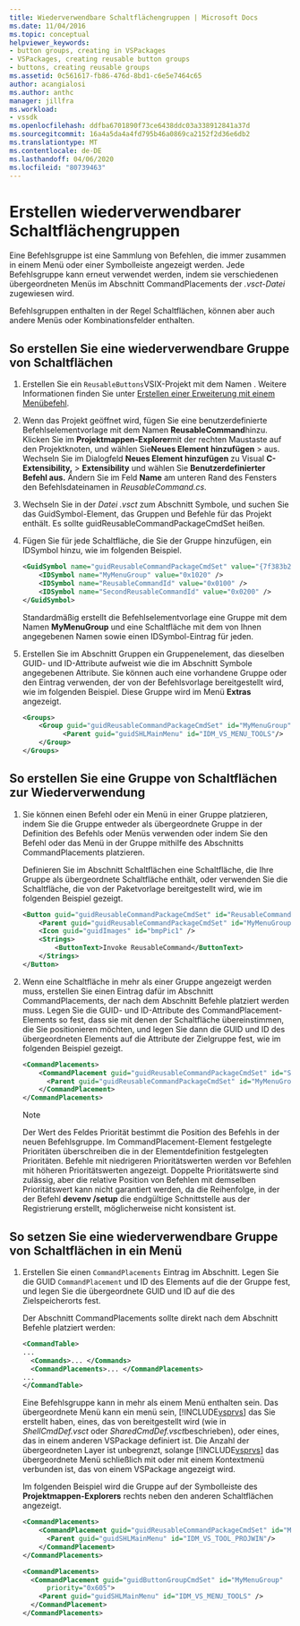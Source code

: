 ```yaml
---
title: Wiederverwendbare Schaltflächengruppen | Microsoft Docs
ms.date: 11/04/2016
ms.topic: conceptual
helpviewer_keywords:
- button groups, creating in VSPackages
- VSPackages, creating reusable button groups
- buttons, creating reusable groups
ms.assetid: 0c561617-fb86-476d-8bd1-c6e5e7464c65
author: acangialosi
ms.author: anthc
manager: jillfra
ms.workload:
- vssdk
ms.openlocfilehash: ddfba6701890f73ce6438ddc03a338912841a37d
ms.sourcegitcommit: 16a4a5da4a4fd795b46a0869ca2152f2d36e6db2
ms.translationtype: MT
ms.contentlocale: de-DE
ms.lasthandoff: 04/06/2020
ms.locfileid: "80739463"
---
```

# <a name="create-reusable-groups-of-buttons"></a>Erstellen wiederverwendbarer Schaltflächengruppen
Eine Befehlsgruppe ist eine Sammlung von Befehlen, die immer zusammen in einem Menü oder einer Symbolleiste angezeigt werden. Jede Befehlsgruppe kann erneut verwendet werden, indem sie verschiedenen übergeordneten Menüs im Abschnitt CommandPlacements der *.vsct-Datei* zugewiesen wird.

 Befehlsgruppen enthalten in der Regel Schaltflächen, können aber auch andere Menüs oder Kombinationsfelder enthalten.

## <a name="to-create-a-reusable-group-of-buttons"></a>So erstellen Sie eine wiederverwendbare Gruppe von Schaltflächen

1. Erstellen Sie ein `ReusableButtons`VSIX-Projekt mit dem Namen . Weitere Informationen finden Sie unter [Erstellen einer Erweiterung mit einem Menübefehl](../extensibility/creating-an-extension-with-a-menu-command.md).

2. Wenn das Projekt geöffnet wird, fügen Sie eine benutzerdefinierte Befehlselementvorlage mit dem Namen **ReusableCommand**hinzu. Klicken Sie im **Projektmappen-Explorer**mit der rechten Maustaste auf den Projektknoten, und wählen Sie**Neues Element** **hinzufügen** > aus. Wechseln Sie im Dialogfeld **Neues Element hinzufügen** zu Visual **C-Extensibility,** > **Extensibility** und wählen Sie **Benutzerdefinierter Befehl aus.** Ändern Sie im Feld **Name** am unteren Rand des Fensters den Befehlsdateinamen in *ReusableCommand.cs*.

3. Wechseln Sie in der *Datei .vsct* zum Abschnitt Symbole, und suchen Sie das GuidSymbol-Element, das Gruppen und Befehle für das Projekt enthält. Es sollte guidReusableCommandPackageCmdSet heißen.

4. Fügen Sie für jede Schaltfläche, die Sie der Gruppe hinzufügen, ein IDSymbol hinzu, wie im folgenden Beispiel.

    ```xml
    <GuidSymbol name="guidReusableCommandPackageCmdSet" value="{7f383b2a-c6b9-4c1d-b4b8-a26dc5b60ca1}">
        <IDSymbol name="MyMenuGroup" value="0x1020" />
        <IDSymbol name="ReusableCommandId" value="0x0100" />
        <IDSymbol name="SecondReusableCommandId" value="0x0200" />
    </GuidSymbol>
    ```

     Standardmäßig erstellt die Befehlselementvorlage eine Gruppe mit dem Namen **MyMenuGroup** und eine Schaltfläche mit dem von Ihnen angegebenen Namen sowie einen IDSymbol-Eintrag für jeden.

5. Erstellen Sie im Abschnitt Gruppen ein Gruppenelement, das dieselben GUID- und ID-Attribute aufweist wie die im Abschnitt Symbole angegebenen Attribute. Sie können auch eine vorhandene Gruppe oder den Eintrag verwenden, der von der Befehlsvorlage bereitgestellt wird, wie im folgenden Beispiel. Diese Gruppe wird im Menü **Extras** angezeigt.

    ```xml
    <Groups>
        <Group guid="guidReusableCommandPackageCmdSet" id="MyMenuGroup" priority="0x0600">
              <Parent guid="guidSHLMainMenu" id="IDM_VS_MENU_TOOLS"/>
        </Group>
    </Groups>
    ```

## <a name="to-create-a-group-of-buttons-for-reuse"></a>So erstellen Sie eine Gruppe von Schaltflächen zur Wiederverwendung

1. Sie können einen Befehl oder ein Menü in einer Gruppe platzieren, indem Sie die Gruppe entweder als übergeordnete Gruppe in der Definition des Befehls oder Menüs verwenden oder indem Sie den Befehl oder das Menü in der Gruppe mithilfe des Abschnitts CommandPlacements platzieren.

     Definieren Sie im Abschnitt Schaltflächen eine Schaltfläche, die Ihre Gruppe als übergeordnete Schaltfläche enthält, oder verwenden Sie die Schaltfläche, die von der Paketvorlage bereitgestellt wird, wie im folgenden Beispiel gezeigt.

    ```xml
    <Button guid="guidReusableCommandPackageCmdSet" id="ReusableCommandId" priority="0x0100" type="Button">
        <Parent guid="guidReusableCommandPackageCmdSet" id="MyMenuGroup" />
        <Icon guid="guidImages" id="bmpPic1" />
        <Strings>
            <ButtonText>Invoke ReusableCommand</ButtonText>
        </Strings>
    </Button>
    ```

2. Wenn eine Schaltfläche in mehr als einer Gruppe angezeigt werden muss, erstellen Sie einen Eintrag dafür im Abschnitt CommandPlacements, der nach dem Abschnitt Befehle platziert werden muss. Legen Sie die GUID- und ID-Attribute des CommandPlacement-Elements so fest, dass sie mit denen der Schaltfläche übereinstimmen, die Sie positionieren möchten, und legen Sie dann die GUID und ID des übergeordneten Elements auf die Attribute der Zielgruppe fest, wie im folgenden Beispiel gezeigt.

    ```xml
    <CommandPlacements>
        <CommandPlacement guid="guidReusableCommandPackageCmdSet" id="SecondReusableCommandId" priority="0x105">
          <Parent guid="guidReusableCommandPackageCmdSet" id="MyMenuGroup" />
        </CommandPlacement>
    </CommandPlacements>
    ```

    > [!NOTE]
    > Der Wert des Feldes Priorität bestimmt die Position des Befehls in der neuen Befehlsgruppe. Im CommandPlacement-Element festgelegte Prioritäten überschreiben die in der Elementdefinition festgelegten Prioritäten. Befehle mit niedrigeren Prioritätswerten werden vor Befehlen mit höheren Prioritätswerten angezeigt. Doppelte Prioritätswerte sind zulässig, aber die relative Position von Befehlen mit demselben Prioritätswert kann nicht garantiert werden, da die Reihenfolge, in der der Befehl **devenv /setup** die endgültige Schnittstelle aus der Registrierung erstellt, möglicherweise nicht konsistent ist.

## <a name="to-put-a-reusable-group-of-buttons-on-a-menu"></a>So setzen Sie eine wiederverwendbare Gruppe von Schaltflächen in ein Menü

1. Erstellen Sie einen `CommandPlacements` Eintrag im Abschnitt. Legen Sie die GUID `CommandPlacement` und ID des Elements auf die der Gruppe fest, und legen Sie die übergeordnete GUID und ID auf die des Zielspeicherorts fest.

    Der Abschnitt CommandPlacements sollte direkt nach dem Abschnitt Befehle platziert werden:

   ```xml
   <CommandTable>
   ...
     <Commands>... </Commands>
     <CommandPlacements>... </CommandPlacements>
   ...
   </CommandTable>
   ```

    Eine Befehlsgruppe kann in mehr als einem Menü enthalten sein. Das übergeordnete Menü kann ein menü sein, [!INCLUDE[vsprvs](../code-quality/includes/vsprvs_md.md)] das Sie erstellt haben, eines, das von bereitgestellt wird (wie in *ShellCmdDef.vsct* oder *SharedCmdDef.vsct*beschrieben), oder eines, das in einem anderen VSPackage definiert ist. Die Anzahl der übergeordneten Layer ist unbegrenzt, solange [!INCLUDE[vsprvs](../code-quality/includes/vsprvs_md.md)] das übergeordnete Menü schließlich mit oder mit einem Kontextmenü verbunden ist, das von einem VSPackage angezeigt wird.

    Im folgenden Beispiel wird die Gruppe auf der Symbolleiste des **Projektmappen-Explorers** rechts neben den anderen Schaltflächen angezeigt.

   ```xml
   <CommandPlacements>
       <CommandPlacement guid="guidReusableCommandPackageCmdSet" id="MyMenuGroup" priority="0xF00">
         <Parent guid="guidSHLMainMenu" id="IDM_VS_TOOL_PROJWIN"/>
       </CommandPlacement>
   </CommandPlacements>
   ```

   ```xml
   <CommandPlacements>
     <CommandPlacement guid="guidButtonGroupCmdSet" id="MyMenuGroup"
         priority="0x605">
       <Parent guid="guidSHLMainMenu" id="IDM_VS_MENU_TOOLS" />
     </CommandPlacement>
   </CommandPlacements>

   ```
